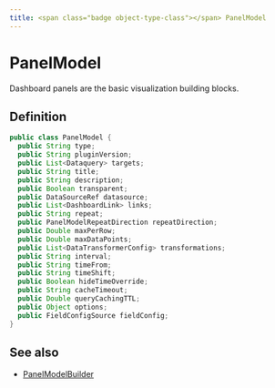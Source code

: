 ```yaml
---
title: <span class="badge object-type-class"></span> PanelModel
---
```

# <span class="badge object-type-class"></span> PanelModel

Dashboard panels are the basic visualization building blocks.

## Definition

```java
public class PanelModel {
  public String type;
  public String pluginVersion;
  public List<Dataquery> targets;
  public String title;
  public String description;
  public Boolean transparent;
  public DataSourceRef datasource;
  public List<DashboardLink> links;
  public String repeat;
  public PanelModelRepeatDirection repeatDirection;
  public Double maxPerRow;
  public Double maxDataPoints;
  public List<DataTransformerConfig> transformations;
  public String interval;
  public String timeFrom;
  public String timeShift;
  public Boolean hideTimeOverride;
  public String cacheTimeout;
  public Double queryCachingTTL;
  public Object options;
  public FieldConfigSource fieldConfig;
}
```
## See also

 * <span class="badge builder"></span> [PanelModelBuilder](./builder-PanelModelBuilder.md)
